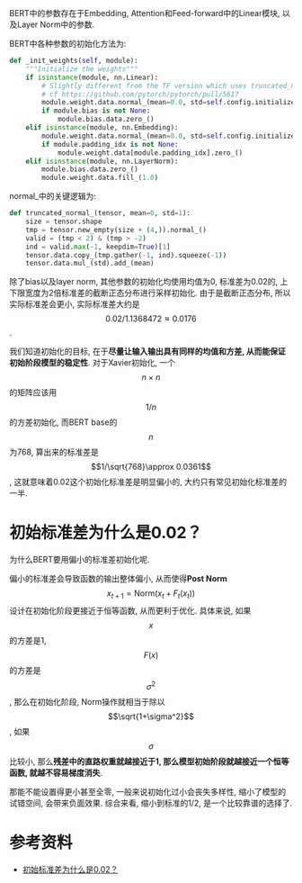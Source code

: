 BERT中的参数存在于Embedding, Attention和Feed-forward中的Linear模块, 以及Layer Norm中的参数.

BERT中各种参数的初始化方法为:

```python
def _init_weights(self, module):
    """Initialize the weights"""
    if isinstance(module, nn.Linear):
        # Slightly different from the TF version which uses truncated_normal for initialization
        # cf https://github.com/pytorch/pytorch/pull/5617
        module.weight.data.normal_(mean=0.0, std=self.config.initializer_range)  # initializer_range = 0.02
        if module.bias is not None:
            module.bias.data.zero_()
    elif isinstance(module, nn.Embedding):
        module.weight.data.normal_(mean=0.0, std=self.config.initializer_range)
        if module.padding_idx is not None:
            module.weight.data[module.padding_idx].zero_()
    elif isinstance(module, nn.LayerNorm):
        module.bias.data.zero_()
        module.weight.data.fill_(1.0)
```

normal_中的关键逻辑为:

```python
def truncated_normal_(tensor, mean=0, std=1):
    size = tensor.shape
    tmp = tensor.new_empty(size + (4,)).normal_()
    valid = (tmp < 2) & (tmp > -2)
    ind = valid.max(-1, keepdim=True)[1]
    tensor.data.copy_(tmp.gather(-1, ind).squeeze(-1))
    tensor.data.mul_(std).add_(mean)
```

除了bias以及layer norm, 其他参数的初始化均使用均值为0, 标准差为0.02的, 上下限宽度为2倍标准差的截断正态分布进行采样初始化. 由于是截断正态分布, 所以实际标准差会更小, 实际标准差大约是$$0.02/1.1368472\approx 0.0176$$.

我们知道初始化的目标, 在于**尽量让输入输出具有同样的均值和方差, 从而能保证初始阶段模型的稳定性**. 对于Xavier初始化, 一个$$n\times n$$的矩阵应该用$$1/n$$的方差初始化, 而BERT base的$$n$$为768, 算出来的标准差是$$1/\sqrt{768}\approx 0.0361$$, 这就意味着0.02这个初始化标准差是明显偏小的, 大约只有常见初始化标准差的一半.

# 初始标准差为什么是0.02？

为什么BERT要用偏小的标准差初始化呢.

偏小的标准差会导致函数的输出整体偏小, 从而使得**Post Norm** $$x_{t+1} = \text{Norm}(x_t + F_t(x_t))$$ 设计在初始化阶段更接近于恒等函数, 从而更利于优化. 具体来说, 如果$$x$$的方差是1, $$F(x)$$的方差是$$\sigma^2$$, 那么在初始化阶段, Norm操作就相当于除以$$\sqrt{1+\sigma^2}$$, 如果$$\sigma$$比较小, 那么**残差中的直路权重就越接近于1, 那么模型初始阶段就越接近一个恒等函数, 就越不容易梯度消失**.

那能不能设置得更小甚至全零, 一般来说初始化过小会丧失多样性, 缩小了模型的试错空间, 会带来负面效果. 综合来看, 缩小到标准的1/2, 是一个比较靠谱的选择了.

# 参考资料

- [初始标准差为什么是0.02？](https://kexue.fm/archives/8747/comment-page-1#%E5%88%9D%E5%A7%8B%E6%A0%87%E5%87%86%E5%B7%AE%E4%B8%BA%E4%BB%80%E4%B9%88%E6%98%AF0.02%EF%BC%9F)
